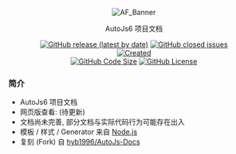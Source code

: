<!--suppress HtmlDeprecatedAttribute -->

<div align="center">
  <p>
    <img alt="AF_Banner" src="./api/images/autojs6-documentation-banner-800×224.png"/>
  </p>

  <p>AutoJs6 项目文档</p>

  <p>
    <a href="https://github.com/SuperMonster003/AutoJs6-Documentation/releases/latest"><img alt="GitHub release (latest by date)" src="https://img.shields.io/github/v/release/SuperMonster003/AutoJs6-Documentation"/></a>
    <a href="https://github.com/SuperMonster003/AutoJs6-Documentation/issues"><img alt="GitHub closed issues" src="https://img.shields.io/github/issues/SuperMonster003/AutoJs6-Documentation?color=009688"/></a>
    <br>
    <a href="https://github.com/SuperMonster003/AutoJs6-Documentation/commit/99a1d8490fac5b6d55f6f183db59ad833a2064ed"><img alt="Created" src="https://img.shields.io/date/1657941168?color=2e7d32&label=created"/></a>
    <br>
    <a href="https://github.com/SuperMonster003/AutoJs6-Documentation/find/master"><img alt="GitHub Code Size" src="https://img.shields.io/github/languages/code-size/SuperMonster003/AutoJs6-Documentation?color=795548"/></a>
    <a href="https://github.com/SuperMonster003/AutoJs6-Documentation/blob/master/LICENSE"><img alt="GitHub License" src="https://img.shields.io/github/license/SuperMonster003/AutoJs6-Documentation?color=534BAE"/></a>
  </p>
</div>

### 简介

* AutoJs6 项目文档
* 网页版查看: (待更新)
* 文档尚未完善, 部分文档与实际代码行为可能存在出入
* 模板 / 样式 / Generator 来自 [Node.js](https://github.com/nodejs/node/tree/master/doc)
* 复刻 (Fork) 自 [hyb1996/AutoJs-Docs](https://github.com/hyb1996/AutoJs-Docs)
